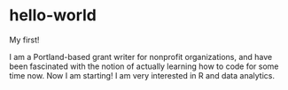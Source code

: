 # hello-world
My first!

I am a Portland-based grant writer for nonprofit organizations, and have been fascinated with the notion of actually learning how to code for some time now. Now I am starting! I am very interested in R and data analytics.
